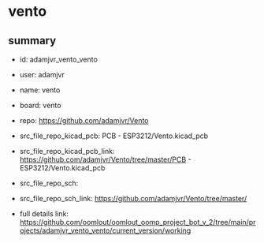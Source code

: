 # vento
 
## summary 
* id: adamjvr_vento_vento
* user: adamjvr
* name: vento
* board: vento
* repo: https://github.com/adamjvr/Vento
* src_file_repo_kicad_pcb: PCB - ESP3212/Vento.kicad_pcb
* src_file_repo_kicad_pcb_link: https://github.com/adamjvr/Vento/tree/master/PCB - ESP3212/Vento.kicad_pcb


* src_file_repo_sch: 
* src_file_repo_sch_link: https://github.com/adamjvr/Vento/tree/master/
* full details link: https://github.com/oomlout/oomlout_oomp_project_bot_v_2/tree/main/projects/adamjvr_vento_vento/current_version/working  






